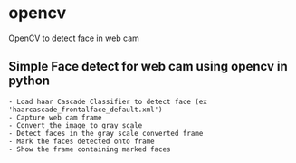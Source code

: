 # opencv
OpenCV to detect face in web cam

## Simple Face detect for web cam using opencv in python

```
- Load haar Cascade Classifier to detect face (ex 'haarcascade_frontalface_default.xml')
- Capture web cam frame
- Convert the image to gray scale
- Detect faces in the gray scale converted frame
- Mark the faces detected onto frame
- Show the frame containing marked faces
```
